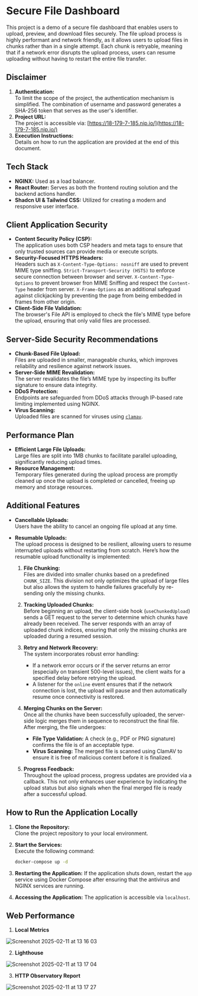 # Secure File Dashboard

This project is a demo of a secure file dashboard that enables users to upload, preview, and download files securely. The file upload process is highly performant and network friendly, as it allows users to upload files in chunks rather than in a single attempt. Each chunk is retryable, meaning that if a network error disrupts the upload process, users can resume uploading without having to restart the entire file transfer.

## Disclaimer

1. **Authentication:**  
   To limit the scope of the project, the authentication mechanism is simplified. The combination of username and password generates a SHA-256 token that serves as the user's identifier.
2. **Project URL:**  
   The project is accessible via: [https://18-179-7-185.nip.io/](https://18-179-7-185.nip.io/)
3. **Execution Instructions:**  
   Details on how to run the application are provided at the end of this document.

## Tech Stack

- **NGINX:** Used as a load balancer.
- **React Router:** Serves as both the frontend routing solution and the backend actions handler.
- **Shadcn UI & Tailwind CSS:** Utilized for creating a modern and responsive user interface.

## Client Application Security

- **Content Security Policy (CSP):**  
  The application uses both CSP headers and meta tags to ensure that only trusted sources can provide media or execute scripts.
- **Security-Focused HTTPS Headers:**  
  Headers such as `X-Content-Type-Options: nosniff` are used to prevent MIME type sniffing. `Strict-Transport-Security (HSTS)` to enforce secure connection between browser and server. `X-Content-Type-Options` to prevent browser fron MIME Sniffing and respect the `Content-Type` header from server. `X-Frame-Options` as an additional safeguad against clickjacking by preventing the page from being embedded in frames from other origin.
- **Client-Side File Validation:**  
  The browser's File API is employed to check the file's MIME type before the upload, ensuring that only valid files are processed.

## Server-Side Security Recommendations

- **Chunk-Based File Upload:**  
  Files are uploaded in smaller, manageable chunks, which improves reliability and resilience against network issues.
- **Server-Side MIME Revalidation:**  
  The server revalidates the file’s MIME type by inspecting its buffer signature to ensure data integrity.
- **DDoS Protection:**  
  Endpoints are safeguarded from DDoS attacks through IP-based rate limiting implemented using NGINX.
- **Virus Scanning:**  
  Uploaded files are scanned for viruses using [`clamav`](https://www.clamav.net/).

## Performance Plan

- **Efficient Large File Uploads:**  
  Large files are split into 1MB chunks to facilitate parallel uploading, significantly reducing upload times.
- **Resource Management:**  
  Temporary files generated during the upload process are promptly cleaned up once the upload is completed or cancelled, freeing up memory and storage resources.

## Additional Features

- **Cancellable Uploads:**  
  Users have the ability to cancel an ongoing file upload at any time.

- **Resumable Uploads:**  
  The upload process is designed to be resilient, allowing users to resume interrupted uploads without restarting from scratch. Here’s how the resumable upload functionality is implemented:

  1. **File Chunking:**  
     Files are divided into smaller chunks based on a predefined `CHUNK_SIZE`. This division not only optimizes the upload of large files but also allows the system to handle failures gracefully by re-sending only the missing chunks.

  2. **Tracking Uploaded Chunks:**  
     Before beginning an upload, the client-side hook (`useChunkedUpload`) sends a GET request to the server to determine which chunks have already been received. The server responds with an array of uploaded chunk indices, ensuring that only the missing chunks are uploaded during a resumed session.

  3. **Retry and Network Recovery:**  
     The system incorporates robust error handling:

     - If a network error occurs or if the server returns an error (especially on transient 500-level issues), the client waits for a specified delay before retrying the upload.
     - A listener for the `online` event ensures that if the network connection is lost, the upload will pause and then automatically resume once connectivity is restored.

  4. **Merging Chunks on the Server:**  
     Once all the chunks have been successfully uploaded, the server-side logic merges them in sequence to reconstruct the final file. After merging, the file undergoes:

     - **File Type Validation:** A check (e.g., PDF or PNG signature) confirms the file is of an acceptable type.
     - **Virus Scanning:** The merged file is scanned using ClamAV to ensure it is free of malicious content before it is finalized.

  5. **Progress Feedback:**  
     Throughout the upload process, progress updates are provided via a callback. This not only enhances user experience by indicating the upload status but also signals when the final merged file is ready after a successful upload.

## How to Run the Application Locally

1. **Clone the Repository:**  
   Clone the project repository to your local environment.
2. **Start the Services:**  
   Execute the following command:
   ```bash
   docker-compose up -d
   ```
3. **Restarting the Application:**
   If the application shuts down, restart the `app` service using Docker Compose after ensuring that the antivirus and NGINX services are running.

4. **Accessing the Application:**
   The application is accessible via `localhost`.

## Web Performance

1. **Local Metrics**

![Screenshot 2025-02-11 at 13 16 03](https://github.com/user-attachments/assets/90ffe897-d973-4d2d-a66b-9bac289c3b9e)

2. **Lighthouse**

![Screenshot 2025-02-11 at 13 17 04](https://github.com/user-attachments/assets/77c5d48c-403e-4678-b8ef-ce6773265ebf)

3. **HTTP Observatory Report**

![Screenshot 2025-02-11 at 13 17 27](https://github.com/user-attachments/assets/6839d15e-6d60-49bc-a2b7-94e4c23b6e3b)
